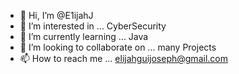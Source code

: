 - 👋 Hi, I’m @E1ijahJ
- 👀 I’m interested in ... CyberSecurity 
- 🌱 I’m currently learning ... Java 
- 💞️ I’m looking to collaborate on ... many Projects 
- 📫 How to reach me ... elijahguijoseph@gmail.com

<!---
E1ijahJ/E1ijahJ is a ✨ special ✨ repository because its `README.md` (this file) appears on your GitHub profile.
You can click the Preview link to take a look at your changes.
--->
